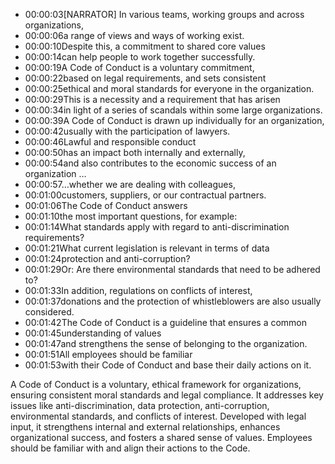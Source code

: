 

- 00:00:03[NARRATOR] In various teams, working groups and across organizations,
- 00:00:06a range of views and ways of working exist.
- 00:00:10Despite this, a commitment to shared core values
- 00:00:14can help people to work together successfully.
- 00:00:19A Code of Conduct is a voluntary commitment,
- 00:00:22based on legal requirements, and sets consistent
- 00:00:25ethical and moral standards for everyone in the organization.
- 00:00:29This is a necessity and a requirement that has arisen
- 00:00:34in light of a series of scandals within some large organizations.
- 00:00:39A Code of Conduct is drawn up individually for an organization,
- 00:00:42usually with the participation of lawyers.
- 00:00:46Lawful and responsible conduct
- 00:00:50has an impact both internally and externally,
- 00:00:54and also contributes to the economic success of an organization …
- 00:00:57…whether we are dealing with colleagues,
- 00:01:00customers, suppliers, or our contractual partners.
- 00:01:06The Code of Conduct answers
- 00:01:10the most important questions, for example:
- 00:01:14What standards apply with regard to anti-discrimination requirements?
- 00:01:21What current legislation is relevant in terms of data
- 00:01:24protection and anti-corruption?
- 00:01:29Or: Are there environmental standards that need to be adhered to?
- 00:01:33In addition, regulations on conflicts of interest,
- 00:01:37donations and the protection of whistleblowers are also usually considered.
- 00:01:42The Code of Conduct is a guideline that ensures a common
- 00:01:45understanding of values
- 00:01:47and strengthens the sense of belonging to the organization.
- 00:01:51All employees should be familiar
- 00:01:53with their Code of Conduct and base their daily actions on it.



A Code of Conduct is a voluntary, ethical framework for organizations, ensuring consistent moral standards and legal compliance. It addresses key issues like anti-discrimination, data protection, anti-corruption, environmental standards, and conflicts of interest. Developed with legal input, it strengthens internal and external relationships, enhances organizational success, and fosters a shared sense of values. Employees should be familiar with and align their actions to the Code.


